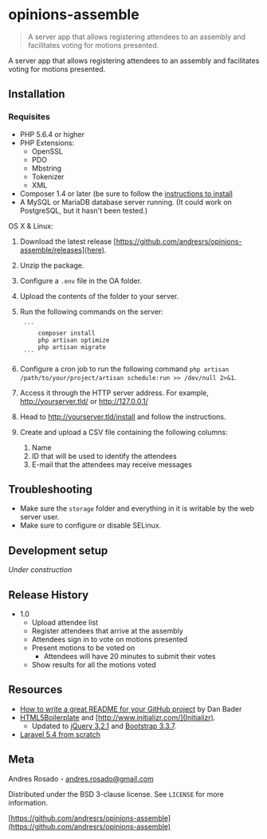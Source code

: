 # opinions-assemble
> A server app that allows registering attendees to an assembly and facilitates voting for motions presented.

A server app that allows registering attendees to an assembly and facilitates voting for motions presented.

## Installation

### Requisites

* PHP 5.6.4 or higher
* PHP Extensions:
	* OpenSSL
	* PDO
	* Mbstring
	* Tokenizer
	* XML
* Composer 1.4 or later (be sure to follow the [instructions to install](https://getcomposer.org/doc/00-intro.md)
* A MySQL or MariaDB database server running. (It could work on PostgreSQL, but it hasn't been tested.)

OS X & Linux:

1. Download the latest release [https://github.com/andresrs/opinions-assemble/releases](here).
1. Unzip the package.
1. Configure a `.env` file in the OA folder.
1. Upload the contents of the folder to your server.
1. Run the following commands on the server:

		```
			composer install
			php artisan optimize
			php artisan migrate
		```

1. Configure a cron job to run the following command `php artisan /path/to/your/project/artisan schedule:run >> /dev/null 2>&1`.
1. Access it through the HTTP server address. For example, http://yourserver.tld/ or http://127.0.0.1/
1. Head to http://yourserver.tld/install and follow the instructions.
1. Create and upload a CSV file containing the following columns:
	1. Name
	2. ID that will be used to identify the attendees
	3. E-mail that the attendees may receive messages

## Troubleshooting

- Make sure the `storage` folder and everything in it is writable by the web server user.
- Make sure to configure or disable SELinux.

## Development setup

*Under construction*

## Release History

* 1.0
    * Upload attendee list
	* Register attendees that arrive at the assembly
	* Attendees sign in to vote on motions presented
	* Present motions to be voted on
		* Attendees will have 20 minutes to submit their votes
	* Show results for all the motions voted

## Resources

* [How to write a great README for your GitHub project](https://dbader.org/blog/write-a-great-readme-for-your-github-project) by Dan Bader
* [HTML5Boilerplate](https://html5boilerplate.com/) and [http://www.initializr.com/](Initializr).
	* Updated to [jQuery 3.2.1](https://jquery.com/) and [Bootstrap 3.3.7](http://getbootstrap.com/).
* [Laravel 5.4 from scratch](https://laracasts.com/series/laravel-from-scratch-2017/)

## Meta

Andres Rosado - andres.rosado@gmail.com

Distributed under the BSD 3-clause license. See ``LICENSE`` for more information.

[https://github.com/andresrs/opinions-assemble](https://github.com/andresrs/opinions-assemble)
